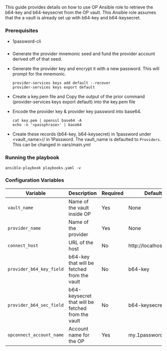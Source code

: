 This guide provides details on how to use OP Ansible role to retrieve the b64-key and b64-keysecret from the OP vault. This Ansible role assumes that the a vault is already set up with b64-key and b64-keysecret.


### Prerequisites
- 1password-cli

### 
- Generate the provider mnemonic seed and fund the provider account derived off of that seed.
- Generate the provider key and encrypt it with a new password. This will prompt for the mnemonic.
    ```
    provider-services keys add default --recover
    provider-services keys export default
    ```
- Create a key.pem file and Copy the output of the prior command (provider-services keys export default) into the key.pem file

- Encode the provider key & provider key password into base64.

    ```
    cat key.pem | openssl base64 -A
    echo -n '<passphrase>' | base64
    ```

- Create these records (b64-key, b64-keysecret) in 1password under <vault_name>/<provider-name>/ in 1Password. The vault_name is defaulted to `Providers`. This can be changed in vars/main.yml

### Running the playbook
```
ansible-playbook playbooks.yaml -v
```

### Configuration Variables
| Variable                 | Description                                        | Required | Default               |
|--------------------------|----------------------------------------------------|----------|------------------------|
| `vault_name`             | Name of the vault inside OP                        | Yes      | None                  |
| `provider_name`          | Name of the provider                               | Yes      | None                  |
| `connect_host`           | URL of the host                                    | No       | http://localhost:8080 |
| `provider_b64_key_field` | b64-key that will be fetched from the vault        | No       | b64-key               |
| `provider_b64_sec_field` | b64-keysecret that will be fetched from the vault  | No       | b64-keysecret         |
| `opconnect_account_name` | Account name for the OP                            | Yes      | my.1password.com      |

